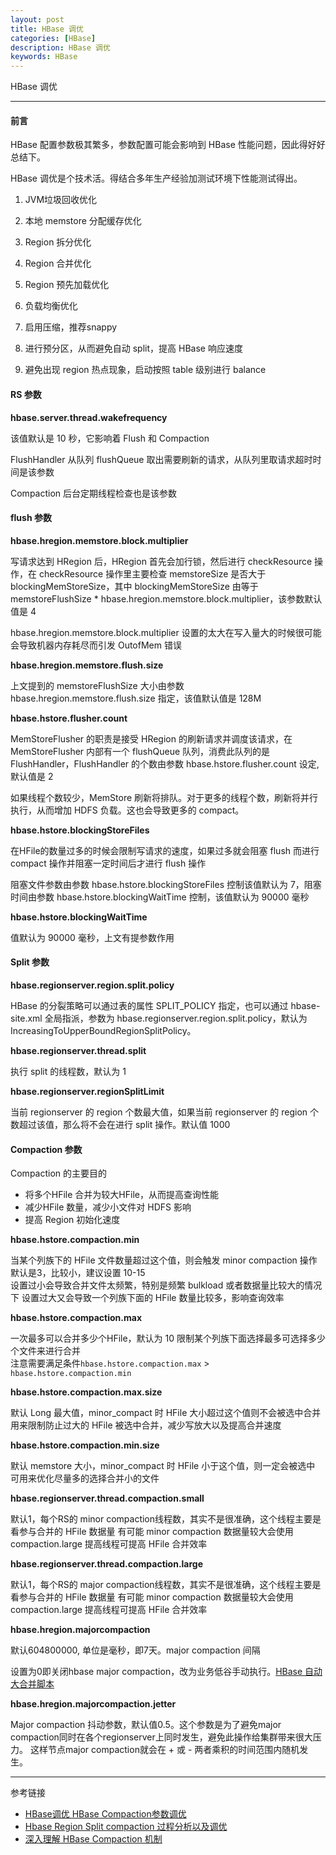 ```yaml
---
layout: post
title: HBase 调优
categories: [HBase]
description: HBase 调优
keywords: HBase
---
```


HBase 调优

---

#### 前言

HBase 配置参数极其繁多，参数配置可能会影响到 HBase 性能问题，因此得好好总结下。

HBase 调优是个技术活。得结合多年生产经验加测试环境下性能测试得出。

1. JVM垃圾回收优化

2. 本地 memstore 分配缓存优化

3. Region 拆分优化

4. Region 合并优化

5. Region 预先加载优化

6. 负载均衡优化

7. 启用压缩，推荐snappy

8. 进行预分区，从而避免自动 split，提高 HBase 响应速度

9. 避免出现 region 热点现象，启动按照 table 级别进行 balance

#### RS 参数

**hbase.server.thread.wakefrequency**

该值默认是 10 秒，它影响着 Flush 和 Compaction

FlushHandler 从队列 flushQueue 取出需要刷新的请求，从队列里取请求超时时间是该参数

Compaction 后台定期线程检查也是该参数 

#### flush 参数

**hbase.hregion.memstore.block.multiplier**

写请求达到 HRegion 后，HRegion 首先会加行锁，然后进行 checkResource 操作，在 checkResource 操作里主要检查 memstoreSize 是否大于 blockingMemStoreSize，其中 blockingMemStoreSize 由等于 memstoreFlushSize * 
hbase.hregion.memstore.block.multiplier，该参数默认值是 4

hbase.hregion.memstore.block.multiplier 设置的太大在写入量大的时候很可能会导致机器内存耗尽而引发 OutofMem 错误

**hbase.hregion.memstore.flush.size**

上文提到的 memstoreFlushSize 大小由参数 hbase.hregion.memstore.flush.size 指定，该值默认值是 128M

**hbase.hstore.flusher.count**

MemStoreFlusher 的职责是接受 HRegion 的刷新请求并调度该请求，在 MemStoreFlusher 内部有一个 flushQueue 队列，消费此队列的是 FlushHandler，FlushHandler 的个数由参数 hbase.hstore.flusher.count 设定, 默认值是 2

如果线程个数较少，MemStore 刷新将排队。对于更多的线程个数，刷新将并行执行，从而增加 HDFS 负载。这也会导致更多的 compact。

**hbase.hstore.blockingStoreFiles**

在HFile的数量过多的时候会限制写请求的速度，如果过多就会阻塞 flush 而进行 compact 操作并阻塞一定时间后才进行 flush 操作

阻塞文件参数由参数 hbase.hstore.blockingStoreFiles 控制该值默认为 7，阻塞时间由参数 hbase.hstore.blockingWaitTime 控制，该值默认为 90000 毫秒

**hbase.hstore.blockingWaitTime**

值默认为 90000 毫秒，上文有提参数作用

#### Split 参数

**hbase.regionserver.region.split.policy**

HBase 的分裂策略可以通过表的属性 SPLIT_POLICY 指定，也可以通过 hbase-site.xml 全局指派，参数为 hbase.regionserver.region.split.policy，默认为IncreasingToUpperBoundRegionSplitPolicy。

**hbase.regionserver.thread.split**

执行 split 的线程数，默认为 1

**hbase.regionserver.regionSplitLimit**

当前 regionserver 的 region 个数最大值，如果当前 regionserver 的 region 个数超过该值，那么将不会在进行 split 操作。默认值 1000

#### Compaction 参数

Compaction 的主要目的

- 将多个HFile 合并为较大HFile，从而提高查询性能
- 减少HFile 数量，减少小文件对 HDFS 影响
- 提高 Region 初始化速度

**hbase.hstore.compaction.min**

当某个列族下的 HFile 文件数量超过这个值，则会触发 minor compaction 操作 默认是3，比较小，建议设置 10-15   
设置过小会导致合并文件太频繁，特别是频繁 bulkload 或者数据量比较大的情况下 设置过大又会导致一个列族下面的 HFile 数量比较多，影响查询效率

**hbase.hstore.compaction.max**

一次最多可以合并多少个HFile，默认为 10 限制某个列族下面选择最多可选择多少个文件来进行合并   
注意需要满足条件`hbase.hstore.compaction.max` > `hbase.hstore.compaction.min`

**hbase.hstore.compaction.max.size**

默认 Long 最大值，minor_compact 时 HFile 大小超过这个值则不会被选中合并   
用来限制防止过大的 HFile 被选中合并，减少写放大以及提高合并速度

**hbase.hstore.compaction.min.size**

默认 memstore 大小，minor_compact 时 HFile 小于这个值，则一定会被选中   
可用来优化尽量多的选择合并小的文件

**hbase.regionserver.thread.compaction.small**

默认1，每个RS的 minor compaction线程数，其实不是很准确，这个线程主要是看参与合并的 HFile 数据量 有可能 minor compaction 数据量较大会使用 compaction.large 提高线程可提高 HFile 合并效率

**hbase.regionserver.thread.compaction.large**

默认1，每个RS的 major compaction线程数，其实不是很准确，这个线程主要是看参与合并的 HFile 数据量 有可能 minor compaction 数据量较大会使用 compaction.large 提高线程可提高 HFile 合并效率

**hbase.hregion.majorcompaction**

默认604800000, 单位是毫秒，即7天。major compaction 间隔

设置为0即关闭hbase major compaction，改为业务低谷手动执行。[HBase 自动大合并脚本](https://lihuimintu.github.io/2019/06/09/HBase-timing-major-compaction/)

**hbase.hregion.majorcompaction.jetter**

Major compaction 抖动参数，默认值0.5。这个参数是为了避免major compaction同时在各个regionserver上同时发生，避免此操作给集群带来很大压力。 这样节点major compaction就会在 + 或 - 两者乘积的时间范围内随机发生。

---
参考链接
* [HBase调优 HBase Compaction参数调优](https://mp.weixin.qq.com/s/uMDoSnsbcqznCvSQCW5_yA)
* [Hbase Region Split compaction 过程分析以及调优](https://cloud.tencent.com/developer/article/1005586)
* [深入理解 HBase Compaction 机制](https://blog.csdn.net/u011598442/article/details/90632702)



